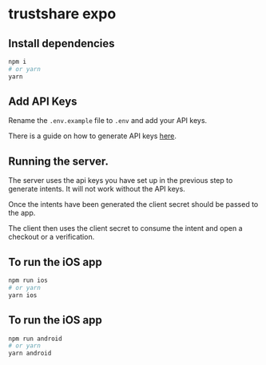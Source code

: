 # trustshare expo


## Install dependencies
```bash
npm i
# or yarn
yarn 
```

## Add API Keys
Rename the `.env.example` file to `.env` and add your API keys. 

There is a guide on how to generate API keys [here](https://docs.trustshare.io/guides/getting-started#generate-an-api-key).


## Running the server.
The server uses the api keys you have set up in the previous step to generate intents. It will not work without the API keys. 

Once the intents have been generated the client secret should be passed to the app. 

The client then uses the client secret to consume the intent and open a checkout or a verification.


## To run the iOS app 
```bash
npm run ios
# or yarn
yarn ios
```

## To run the iOS app 
```bash
npm run android
# or yarn
yarn android
```
